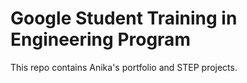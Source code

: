 # Google Student Training in Engineering Program

This repo contains Anika's portfolio and STEP projects. 